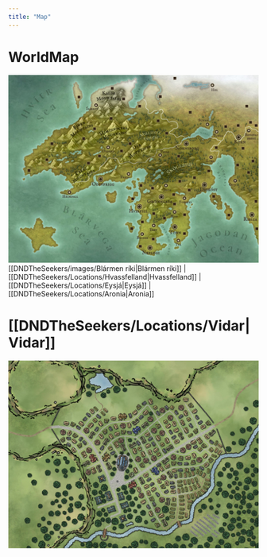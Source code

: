 ```yaml
---
title: "Map"
---
```

# WorldMap
![Continent](DNDTheSeekers/images/seekersmap.jpeg)
[[DNDTheSeekers/images/Blármen ríki|Blármen ríki]] | [[DNDTheSeekers/Locations/Hvassfelland|Hvassfelland]] | [[DNDTheSeekers/Locations/Eysjá|Eysjá]] | [[DNDTheSeekers/Locations/Aronia|Aronia]]

# [[DNDTheSeekers/Locations/Vidar|Vidar]]
![ ](/DNDTheSeekers/images/VidarMapa.jpeg)